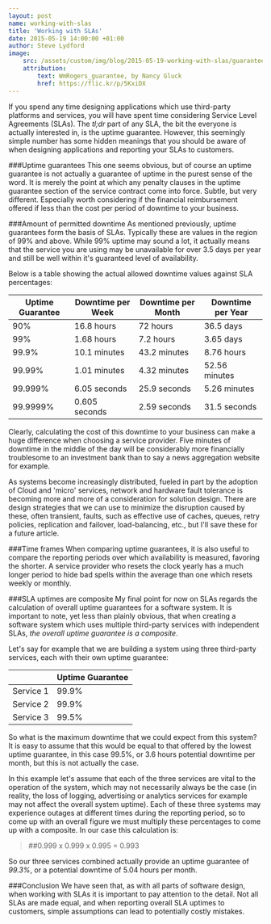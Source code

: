 ```yaml
---
layout: post
name: working-with-slas
title: 'Working with SLAs'
date: 2015-05-19 14:00:00 +01:00
author: Steve Lydford
image:
    src: /assets/custom/img/blog/2015-05-19-working-with-slas/guarantee.jpg
    attribution:
        text: WmRogers_guarantee, by Nancy Gluck
        href: https://flic.kr/p/5KxiDX
---
```


If you spend any time designing applications which use third-party platforms and services, you will have spent time considering Service Level Agreements (SLAs). The *tl;dr* part of any SLA, the bit the everyone is actually interested in, is the uptime guarantee. However, this seemingly simple number has some hidden meanings that you should be aware of when designing applications and reporting your SLAs to customers.

###Uptime guarantees
This one seems obvious, but of course an uptime guarantee is not actually a guarantee of uptime in the purest sense of the word. It is merely the point at which any penalty clauses in the uptime guarantee section of the service contract come into force. Subtle, but very different. Especially worth considering if the financial reimbursement offered if less than the cost per period of downtime to your business.

###Amount of permitted downtime
As mentioned previously, uptime guarantees form the basis of SLAs. Typically these are values in the region of 99% and above. While 99% uptime may sound a lot, it actually means that the service you are using may be unavailable for over 3.5 days per year and still be well within it's guaranteed level of availability.

Below is a table showing the actual allowed downtime values against SLA percentages:

|Uptime Guarantee		|Downtime per Week	|Downtime per Month		|Downtime per Year 	|
|-------------------|-------------------|---------------------|-------------------|
| 90%               | 16.8 hours        | 72 hours            | 36.5 days         |
| 99%               | 1.68 hours        | 7.2 hours           | 3.65 days         |
| 99.9%             | 10.1 minutes      | 43.2 minutes        | 8.76 hours        |
| 99.99%            | 1.01 minutes      | 4.32 minutes        | 52.56 minutes     |
| 99.999%           | 6.05 seconds      | 25.9 seconds        | 5.26 minutes      |
| 99.9999%          | 0.605 seconds     | 2.59 seconds        | 31.5 seconds      |

Clearly, calculating the cost of this downtime to your business can make a huge difference when choosing a service provider. Five minutes of downtime in the middle of the day will be considerably more financially troublesome to an investment bank than to say a news aggregation website for example.

As systems become increasingly distributed, fueled in part by the adoption of Cloud and 'micro' services, network and hardware fault tolerance is becoming more and more of a consideration for solution design. There are design strategies that we can use to minimize the disruption caused by these, often transient, faults, such as effective use of caches, queues, retry policies, replication and failover, load-balancing, etc., but I'll save these for a future article.

###Time frames
When comparing uptime guarantees, it is also useful to compare the reporting periods  over which availability is measured, favoring the shorter. A service provider who resets the clock yearly has a much longer period to hide bad spells within the average than one which resets weekly or monthly.

###SLA uptimes are composite
My final point for now on SLAs regards the calculation of overall uptime guarantees for a software system. It is important to note, yet less than plainly obvious, that when creating a software system which uses multiple third-party services with independent SLAs, *the overall uptime guarantee is a composite*.

Let's say for example that we are building a system using three third-party services, each with their own uptime guarantee:

|            |Uptime Guarantee  |
|------------|------------------|
| Service 1  | 99.9%            |
| Service 2  | 99.9%            |
| Service 3  | 99.5%            |

So what is the maximum downtime that we could expect from this system? It is easy to assume that this would be equal to that offered by the lowest uptime guarantee, in this case 99.5%, or 3.6 hours potential downtime per month, but this is not actually the case.

In this example let's assume that each of the three services are vital to the operation of the system, which may not necessarily always be the case (in reality, the loss of logging, advertising or analytics services for example may not affect the overall system uptime). Each of these three systems may experience outages at different times during the reporting period, so to come up with an overall figure we must multiply these percentages to come up with a composite. In our case this calculation is:

> ##0.999 x 0.999 x 0.995 = 0.993

So our three services combined actually provide an uptime guarantee of *99.3%*, or a potential downtime of 5.04 hours per month.

###Conclusion
We have seen that, as with all parts of software design, when working with SLAs it is important to pay attention to the detail. Not all SLAs are made equal, and when reporting overall SLA uptimes to customers, simple assumptions can lead to potentially costly mistakes.
